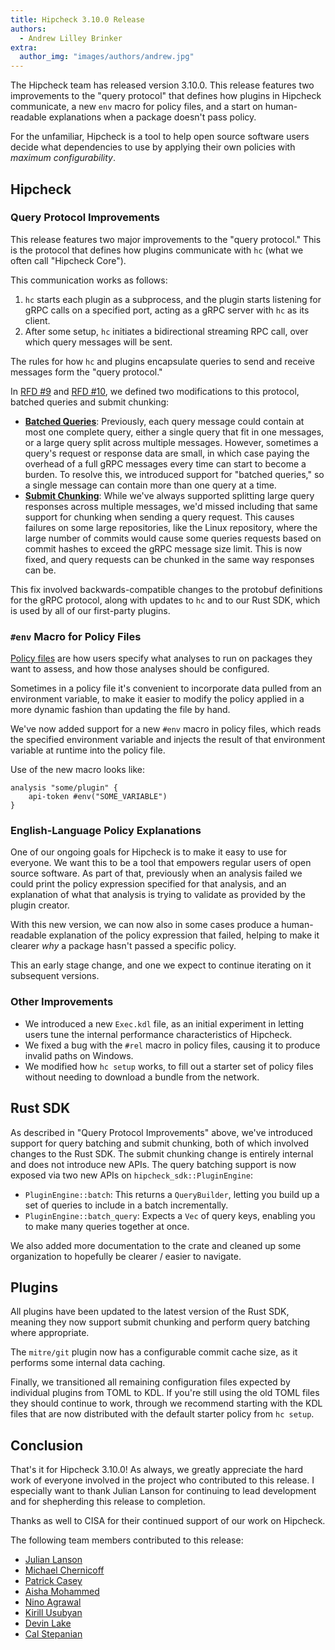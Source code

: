 ```yaml
---
title: Hipcheck 3.10.0 Release
authors:
  - Andrew Lilley Brinker
extra:
  author_img: "images/authors/andrew.jpg"
---
```


The Hipcheck team has released version 3.10.0. This release features two
improvements to the "query protocol" that defines how plugins in Hipcheck
communicate, a new `env` macro for policy files, and a start on human-readable
explanations when a package doesn't pass policy.

<!-- more -->

For the unfamiliar, Hipcheck is a tool to help open source software users
decide what dependencies to use by applying their own policies with
*maximum configurability*.

## Hipcheck

### Query Protocol Improvements

This release features two major improvements to the "query protocol." This is
the protocol that defines how plugins communicate with `hc` (what we often call
"Hipcheck Core").

This communication works as follows:

1. `hc` starts each plugin as a subprocess, and the plugin starts listening for
   gRPC calls on a specified port, acting as a gRPC server with `hc` as its
   client.
2. After some setup, `hc` initiates a bidirectional streaming RPC call, over
   which query messages will be sent.

The rules for how `hc` and plugins encapsulate queries to send and receive
messages form the "query protocol."

In [RFD #9][rfd_9] and [RFD #10][rfd_10], we defined two modifications to this
protocol, batched queries and submit chunking:

- [__Batched Queries__][rfd_9]: Previously, each query message could contain at
  most one complete query, either a single query that fit in one messages, or a
  large query split across multiple messages. However, sometimes a query's
  request or response data are small, in which case paying the overhead of a
  full gRPC messages every time can start to become a burden. To resolve this,
  we introduced support for "batched queries," so a single message can
  contain more than one query at a time.
- [__Submit Chunking__][rfd_10]: While we've always supported splitting large
  query responses across multiple messages, we'd missed including that same
  support for chunking when sending a query request. This causes failures on
  some large repositories, like the Linux repository, where the large number of
  commits would cause some queries requests based on commit hashes to exceed
  the gRPC message size limit. This is now fixed, and query requests can be
  chunked in the same way responses can be.

This fix involved backwards-compatible changes to the protobuf definitions
for the gRPC protocol, along with updates to `hc` and to our Rust SDK, which
is used by all of our first-party plugins.

### `#env` Macro for Policy Files

[Policy files][policy_files] are how users specify what analyses to run on
packages they want to assess, and how those analyses should be configured.

Sometimes in a policy file it's convenient to incorporate data pulled from an
environment variable, to make it easier to modify the policy applied in a
more dynamic fashion than updating the file by hand.

We've now added support for a new `#env` macro in policy files, which reads the
specified environment variable and injects the result of that environment
variable at runtime into the policy file.

Use of the new macro looks like:

```kdl
analysis "some/plugin" {
    api-token #env("SOME_VARIABLE")
}
```

### English-Language Policy Explanations

One of our ongoing goals for Hipcheck is to make it easy to use for everyone.
We want this to be a tool that empowers regular users of open source software.
As part of that, previously when an analysis failed we could print the
policy expression specified for that analysis, and an explanation of what that
analysis is trying to validate as provided by the plugin creator.

With this new version, we can now also in some cases produce a human-readable
explanation of the policy expression that failed, helping to make it clearer
_why_ a package hasn't passed a specific policy.

This an early stage change, and one we expect to continue iterating on it
subsequent versions.

### Other Improvements

- We introduced a new `Exec.kdl` file, as an initial experiment in letting
  users tune the internal performance characteristics of Hipcheck.
- We fixed a bug with the `#rel` macro in policy files, causing it to produce
  invalid paths on Windows.
- We modified how `hc setup` works, to fill out a starter set of policy files
  without needing to download a bundle from the network.

## Rust SDK

As described in "Query Protocol Improvements" above, we've introduced support
for query batching and submit chunking, both of which involved changes to the
Rust SDK. The submit chunking change is entirely internal and does not
introduce new APIs. The query batching support is now exposed via two new
APIs on `hipcheck_sdk::PluginEngine`:

- `PluginEngine::batch`: This returns a `QueryBuilder`, letting you build up
  a set of queries to include in a batch incrementally.
- `PluginEngine::batch_query`: Expects a `Vec` of query keys, enabling you to
  make many queries together at once.

We also added more documentation to the crate and cleaned up some organization
to hopefully be clearer / easier to navigate.

## Plugins

All plugins have been updated to the latest version of the Rust SDK, meaning
they now support submit chunking and perform query batching where appropriate.

The `mitre/git` plugin now has a configurable commit cache size, as it performs
some internal data caching.

Finally, we transitioned all remaining configuration files expected by
individual plugins from TOML to KDL. If you're still using the old TOML files
they should continue to work, through we recommend starting with the KDL files
that are now distributed with the default starter policy from `hc setup`.

## Conclusion

That's it for Hipcheck 3.10.0! As always, we greatly appreciate the hard work
of everyone involved in the project who contributed to this release. I
especially want to thank Julian Lanson for continuing to lead development and
for shepherding this release to completion.

Thanks as well to CISA for their continued support of our work on Hipcheck.

The following team members contributed to this release:

- [Julian Lanson](https://github.com/j-lanson)
- [Michael Chernicoff](https://github.com/mchernicoff)
- [Patrick Casey](https://github.com/patrickjcasey)
- [Aisha Mohammed](https://github.com/aamohd)
- [Nino Agrawal](https://github.com/ninaagrawal)
- [Kirill Usubyan](https://github.com/KirilldogU)
- [Devin Lake](https://github.com/devin-b-lake)
- [Cal Stepanian](https://github.com/cstepanian)

[rfd_9]: @/docs/rfds/0009-batch-queries.md
[rfd_10]: @/docs/rfds/0010-submit-chunking.md
[policy_files]: @/docs/guide/config/policy-file.md
